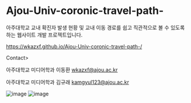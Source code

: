 # Ajou-Univ-coronic-travel-path-

아주대학교 교내 확진자 발생 현황 및 교내 이동 경로를 쉽고 직관적으로 볼 수 있도록 하는 웹사이트 개발 프로젝트입니다.

https://wkazxf.github.io/Ajou-Univ-coronic-travel-path-/


Contact>

아주대학교 미디어학과 이동환 wkazxf@ajou.ac.kr 

아주대학교 미디어학과 김규래 kamgyul123@ajou.ac.kr

![image](https://user-images.githubusercontent.com/84431962/130308606-73989357-80bb-44b8-9867-bc9cd5ace276.png)
![image](https://user-images.githubusercontent.com/84431962/130308609-14b518e5-b8fd-4744-a17d-c91cf29c0594.png)
